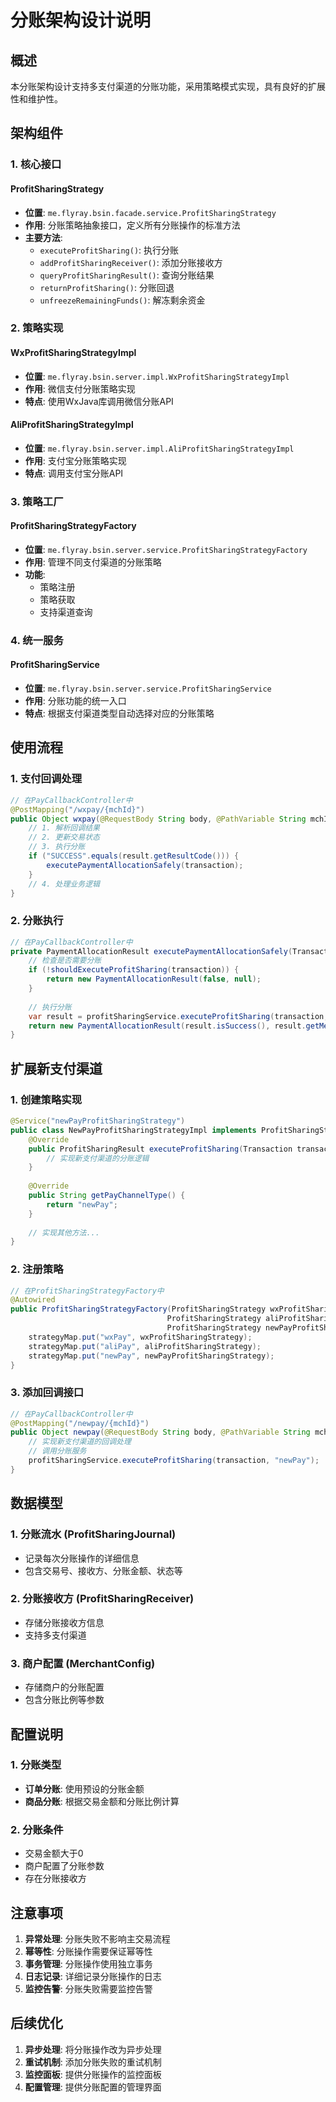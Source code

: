 # 分账架构设计说明

## 概述

本分账架构设计支持多支付渠道的分账功能，采用策略模式实现，具有良好的扩展性和维护性。

## 架构组件

### 1. 核心接口

#### ProfitSharingStrategy
- **位置**: `me.flyray.bsin.facade.service.ProfitSharingStrategy`
- **作用**: 分账策略抽象接口，定义所有分账操作的标准方法
- **主要方法**:
  - `executeProfitSharing()`: 执行分账
  - `addProfitSharingReceiver()`: 添加分账接收方
  - `queryProfitSharingResult()`: 查询分账结果
  - `returnProfitSharing()`: 分账回退
  - `unfreezeRemainingFunds()`: 解冻剩余资金

### 2. 策略实现

#### WxProfitSharingStrategyImpl
- **位置**: `me.flyray.bsin.server.impl.WxProfitSharingStrategyImpl`
- **作用**: 微信支付分账策略实现
- **特点**: 使用WxJava库调用微信分账API

#### AliProfitSharingStrategyImpl
- **位置**: `me.flyray.bsin.server.impl.AliProfitSharingStrategyImpl`
- **作用**: 支付宝分账策略实现
- **特点**: 调用支付宝分账API

### 3. 策略工厂

#### ProfitSharingStrategyFactory
- **位置**: `me.flyray.bsin.server.service.ProfitSharingStrategyFactory`
- **作用**: 管理不同支付渠道的分账策略
- **功能**:
  - 策略注册
  - 策略获取
  - 支持渠道查询

### 4. 统一服务

#### ProfitSharingService
- **位置**: `me.flyray.bsin.server.service.ProfitSharingService`
- **作用**: 分账功能的统一入口
- **特点**: 根据支付渠道类型自动选择对应的分账策略

## 使用流程

### 1. 支付回调处理

```java
// 在PayCallbackController中
@PostMapping("/wxpay/{mchId}")
public Object wxpay(@RequestBody String body, @PathVariable String mchId) {
    // 1. 解析回调结果
    // 2. 更新交易状态
    // 3. 执行分账
    if ("SUCCESS".equals(result.getResultCode())) {
        executePaymentAllocationSafely(transaction);
    }
    // 4. 处理业务逻辑
}
```

### 2. 分账执行

```java
// 在PayCallbackController中
private PaymentAllocationResult executePaymentAllocationSafely(Transaction transaction) {
    // 检查是否需要分账
    if (!shouldExecuteProfitSharing(transaction)) {
        return new PaymentAllocationResult(false, null);
    }
    
    // 执行分账
    var result = profitSharingService.executeProfitSharing(transaction, "wxPay");
    return new PaymentAllocationResult(result.isSuccess(), result.getMessage());
}
```

## 扩展新支付渠道

### 1. 创建策略实现

```java
@Service("newPayProfitSharingStrategy")
public class NewPayProfitSharingStrategyImpl implements ProfitSharingStrategy {
    @Override
    public ProfitSharingResult executeProfitSharing(Transaction transaction) {
        // 实现新支付渠道的分账逻辑
    }
    
    @Override
    public String getPayChannelType() {
        return "newPay";
    }
    
    // 实现其他方法...
}
```

### 2. 注册策略

```java
// 在ProfitSharingStrategyFactory中
@Autowired
public ProfitSharingStrategyFactory(ProfitSharingStrategy wxProfitSharingStrategy,
                                   ProfitSharingStrategy aliProfitSharingStrategy,
                                   ProfitSharingStrategy newPayProfitSharingStrategy) {
    strategyMap.put("wxPay", wxProfitSharingStrategy);
    strategyMap.put("aliPay", aliProfitSharingStrategy);
    strategyMap.put("newPay", newPayProfitSharingStrategy);
}
```

### 3. 添加回调接口

```java
// 在PayCallbackController中
@PostMapping("/newpay/{mchId}")
public Object newpay(@RequestBody String body, @PathVariable String mchId) {
    // 实现新支付渠道的回调处理
    // 调用分账服务
    profitSharingService.executeProfitSharing(transaction, "newPay");
}
```

## 数据模型

### 1. 分账流水 (ProfitSharingJournal)
- 记录每次分账操作的详细信息
- 包含交易号、接收方、分账金额、状态等

### 2. 分账接收方 (ProfitSharingReceiver)
- 存储分账接收方信息
- 支持多支付渠道

### 3. 商户配置 (MerchantConfig)
- 存储商户的分账配置
- 包含分账比例等参数

## 配置说明

### 1. 分账类型
- **订单分账**: 使用预设的分账金额
- **商品分账**: 根据交易金额和分账比例计算

### 2. 分账条件
- 交易金额大于0
- 商户配置了分账参数
- 存在分账接收方

## 注意事项

1. **异常处理**: 分账失败不影响主交易流程
2. **幂等性**: 分账操作需要保证幂等性
3. **事务管理**: 分账操作使用独立事务
4. **日志记录**: 详细记录分账操作的日志
5. **监控告警**: 分账失败需要监控告警

## 后续优化

1. **异步处理**: 将分账操作改为异步处理
2. **重试机制**: 添加分账失败的重试机制
3. **监控面板**: 提供分账操作的监控面板
4. **配置管理**: 提供分账配置的管理界面 